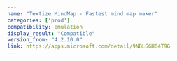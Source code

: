 ```yaml
---
name: "Textize MindMap - Fastest mind map maker"
categories: ['prod']
compatibility: emulation
display_result: "Compatible"
version_from: "4.2.10.0"
link: https://apps.microsoft.com/detail/9NBLGGH64T9G
---
```

